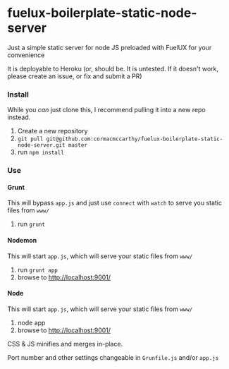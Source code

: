 fuelux-boilerplate-static-node-server
==============================

Just a simple static server for node JS preloaded with FuelUX for your convenience

It is deployable to Heroku (or, should be. It is untested. If it doesn't work, please create an issue, or fix and submit a PR)

### Install
While you *can* just clone this, I recommend pulling it into a new repo instead.

1. Create a new repository
1. `git pull git@github.com:cormacmccarthy/fuelux-boilerplate-static-node-server.git master`
1. run `npm install`

### Use

#### Grunt
This will bypass `app.js` and just use `connect` with `watch` to serve you static files from `www/`
1. run `grunt`

#### Nodemon
This will start `app.js`, which will serve your static files from `www/`
1. run `grunt app`
1. browse to [http://localhost:9001/](http://localhost:9001/)

#### Node
This will start `app.js`, which will serve your static files from `www/`
1. node app
1. browse to [http://localhost:9001/](http://localhost:9001/)

CSS & JS minifies and merges in-place.

Port number and other settings changeable in `Grunfile.js` and/or `app.js`
